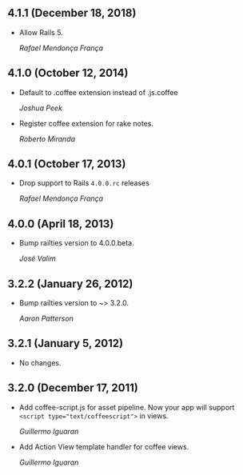 ## 4.1.1 (December 18, 2018) ##

*   Allow Rails 5.

    *Rafael Mendonça França*

## 4.1.0 (October 12, 2014) ##

*   Default to .coffee extension instead of .js.coffee

    *Joshua Peek*

*   Register coffee extension for rake notes.

    *Roberto Miranda*

## 4.0.1 (October 17, 2013) ##

*   Drop support to Rails `4.0.0.rc` releases

    *Rafael Mendonça França*


## 4.0.0 (April 18, 2013) ##

*   Bump railties version to 4.0.0.beta.

    *José Valim*


## 3.2.2 (January 26, 2012) ##

*   Bump railties version to ~> 3.2.0.

    *Aaron Patterson*


## 3.2.1 (January 5, 2012) ##

*   No changes.


## 3.2.0 (December 17, 2011) ##

*   Add coffee-script.js for asset pipeline. Now your app will support
    `<script type="text/coffeescript">` in views.

    *Guillermo Iguaran*

*   Add Action View template handler for coffee views.

    *Guillermo Iguaran*
